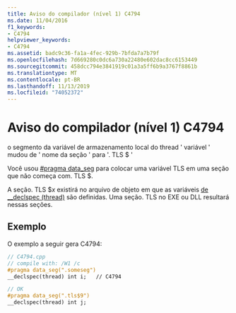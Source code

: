 ```yaml
---
title: Aviso do compilador (nível 1) C4794
ms.date: 11/04/2016
f1_keywords:
- C4794
helpviewer_keywords:
- C4794
ms.assetid: badc9c36-fa1a-4fec-929b-7bfda7a7b79f
ms.openlocfilehash: 7d669280c0dc6a730a22480e602dac8cc6153449
ms.sourcegitcommit: 458dcc794e3841919c01a3a5ff6b9a3767f8861b
ms.translationtype: MT
ms.contentlocale: pt-BR
ms.lasthandoff: 11/13/2019
ms.locfileid: "74052372"
---
```

# <a name="compiler-warning-level-1-c4794"></a>Aviso do compilador (nível 1) C4794

o segmento da variável de armazenamento local do thread ' variável ' mudou de ' nome da seção ' para '. TLS $ '

Você usou [#pragma data_seg](../../preprocessor/data-seg.md) para colocar uma variável TLS em uma seção que não começa com. TLS $.

A seção. TLS $*x* existirá no arquivo de objeto em que as variáveis [de __declspec (thread)](../../cpp/thread.md) são definidas. Uma seção. TLS no EXE ou DLL resultará nessas seções.

## <a name="example"></a>Exemplo

O exemplo a seguir gera C4794:

```cpp
// C4794.cpp
// compile with: /W1 /c
#pragma data_seg(".someseg")
__declspec(thread) int i;   // C4794

// OK
#pragma data_seg(".tls$9")
__declspec(thread) int j;
```